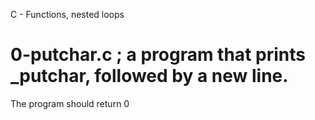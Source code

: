 C - Functions, nested loops
# 0-putchar.c  ; a program that prints _putchar, followed by a new line.
The program should return 0
## 
